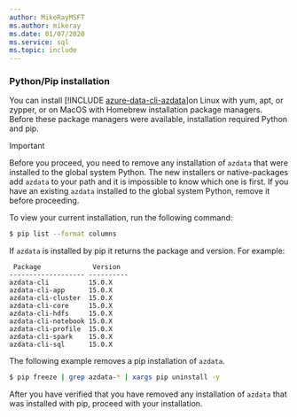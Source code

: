 ```yaml
---
author: MikeRayMSFT
ms.author: mikeray
ms.date: 01/07/2020
ms.service: sql
ms.topic: include
---
```


### Python/Pip installation

You can install [!INCLUDE [azure-data-cli-azdata](../includes/azure-data-cli-azdata.md)]on Linux with yum, apt, or zypper, or on MacOS with Homebrew installation package managers. Before these package managers were available, installation required Python and pip.

>[!IMPORTANT]
>Before you proceed, you need to remove any installation of `azdata` that were installed to the global system Python. The new installers or native-packages add `azdata` to your path and it is impossible to know which one is first.
If you have an existing `azdata` installed to the global system Python, remove it before proceeding.

To view your current installation, run the following command:

```bash
$ pip list --format columns
```

If `azdata` is installed by pip it returns the package and version. For example:

```
 Package             Version
------------------- ----------
azdata-cli          15.0.X
azdata-cli-app      15.0.X
azdata-cli-cluster  15.0.X
azdata-cli-core     15.0.X
azdata-cli-hdfs     15.0.X
azdata-cli-notebook 15.0.X
azdata-cli-profile  15.0.X
azdata-cli-spark    15.0.X
azdata-cli-sql      15.0.X
```

The following example removes a pip installation of `azdata`.

```bash
$ pip freeze | grep azdata-* | xargs pip uninstall -y
```

After you have verified that you have removed any installation of `azdata` that was installed with pip, proceed with your installation.